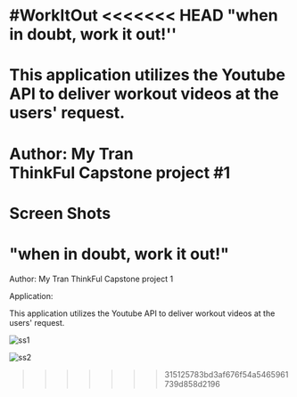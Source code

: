 #WorkItOut
<<<<<<< HEAD
"when in doubt, work it out!''
==============

This application utilizes the Youtube API to deliver workout videos at the users' request.
 ==============
 Author: My Tran  
 ThinkFul Capstone project #1
 ==============
 Screen Shots
=======
"when in doubt, work it out!"
===============
Author: My Tran
ThinkFul Capstone project 1

Application: 

This application utilizes the Youtube API to deliver workout videos at the users' request. 


![ss1](https://user-images.githubusercontent.com/27118458/35345969-08694924-00ff-11e8-96c2-82c3a19d7d97.jpg)


![ss2](https://user-images.githubusercontent.com/27118458/35346016-1aca95e6-00ff-11e8-9954-c494fd1a6104.jpg)
>>>>>>> 315125783bd3af676f54a5465961739d858d2196
